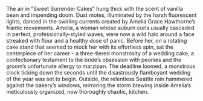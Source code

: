 The air in “Sweet Surrender Cakes” hung thick with the scent of vanilla bean and impending doom.  Dust motes, illuminated by the harsh fluorescent lights, danced in the swirling currents created by Amelia Grace Hawthorne’s frantic movements.  Amelia, a woman whose auburn curls usually cascaded in perfect, professionally-styled waves, were now a wild halo around a face streaked with flour and a healthy dose of panic.  Before her, on a rotating cake stand that seemed to mock her with its effortless spin, sat the centerpiece of her career – a three-tiered monstrosity of a wedding cake, a confectionary testament to the bride’s obsession with peonies and the groom’s unfortunate allergy to marzipan.  The deadline loomed, a monstrous clock ticking down the seconds until the disastrously flamboyant wedding of the year was set to begin.  Outside, the relentless Seattle rain hammered against the bakery’s windows, mirroring the storm brewing inside Amelia’s meticulously organized, now thoroughly chaotic, kitchen.
